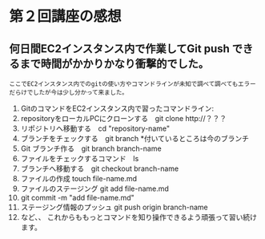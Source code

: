 # 第２回講座の感想
## 何日間EC2インスタンス内で作業してGit push できるまで時間がかかりかなり衝撃的でした。
    ここでEC2インスタンス内でのgitの使い方やコマンドラインが未知で調べて調べてもエラーだらけでしたが今は少し分かって来ました。
1. GitのコマンドをEC2インスタンス内で習ったコマンドライン:
2. repositoryをローカルPCにクローンする　git clone http://？？？
3. リポジトリへ移動する　cd "repository-name"
4. ブランチをチェックする　git branch *付いているところは今のブランチ
5. Git ブランチ作る　git branch branch-name
6. ファイルをチェックするコマンド　ls
7. ブランチへ移動する　git checkout branch-name
8. ファイルの作成 touch file-name.md
9. ファイルのステージング git add file-name.md
10. git commit -m "add file-name.md"
11. ステージング情報のプッシュ git push origin branch-name
12. など、、
これからももっとコマンドを知り操作できるよう頑張って習い続けます。
